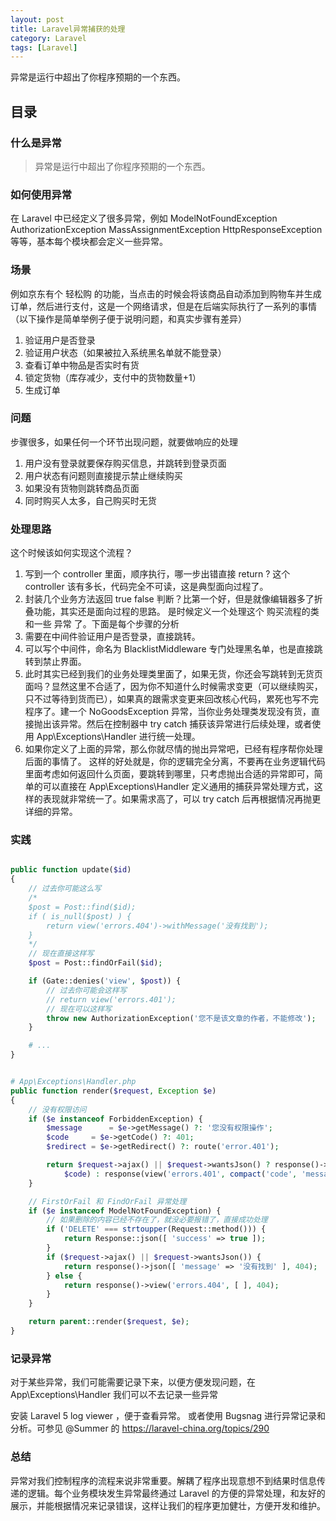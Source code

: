 ```yaml
---
layout: post
title: Laravel异常捕获的处理
category: Laravel 
tags: [Laravel]
---
```


异常是运行中超出了你程序预期的一个东西。

## 目录

### 什么是异常
> 异常是运行中超出了你程序预期的一个东西。

### 如何使用异常
在 Laravel 中已经定义了很多异常，例如  ModelNotFoundException   AuthorizationException   MassAssignmentException   HttpResponseException  等等，基本每个模块都会定义一些异常。

### 场景 
例如京东有个  轻松购  的功能，当点击的时候会将该商品自动添加到购物车并生成订单，然后进行支付，这是一个网络请求，但是在后端实际执行了一系列的事情（以下操作是简单举例子便于说明问题，和真实步骤有差异）
1. 验证用户是否登录
2. 验证用户状态（如果被拉入系统黑名单就不能登录）
3. 查看订单中物品是否实时有货
4. 锁定货物（库存减少，支付中的货物数量+1）
5. 生成订单

### 问题
步骤很多，如果任何一个环节出现问题，就要做响应的处理
1. 用户没有登录就要保存购买信息，并跳转到登录页面
2. 用户状态有问题则直接提示禁止继续购买
3. 如果没有货物则跳转商品页面
4. 同时购买人太多，自己购买时无货

### 处理思路
这个时候该如何实现这个流程？
1. 写到一个  controller  里面，顺序执行，哪一步出错直接  return  ? 这个  controller  该有多长，代码完全不可读，这是典型面向过程了。
2. 封装几个业务方法返回  true   false  判断？比第一个好，但是就像编辑器多了折叠功能，其实还是面向过程的思路。
是时候定义一个处理这个 购买流程的类 和一些 异常 了。下面是每个步骤的分析
1. 需要在中间件验证用户是否登录，直接跳转。
2. 可以写个中间件，命名为  BlacklistMiddleware  专门处理黑名单，也是直接跳转到禁止界面。
3. 此时其实已经到我们的业务处理类里面了，如果无货，你还会写跳转到无货页面吗？显然这里不合适了，因为你不知道什么时候需求变更（可以继续购买，只不过等待到货而已），如果真的跟需求变更来回改核心代码，累死也写不完程序了。建一个  NoGoodsException  异常，当你业务处理类发现没有货，直接抛出该异常。然后在控制器中  try catch  捕获该异常进行后续处理，或者使用  App\Exceptions\Handler  进行统一处理。
4. 如果你定义了上面的异常，那么你就尽情的抛出异常吧，已经有程序帮你处理后面的事情了。
这样的好处就是，你的逻辑完全分离，不要再在业务逻辑代码里面考虑如何返回什么页面，要跳转到哪里，只考虑抛出合适的异常即可，简单的可以直接在  App\Exceptions\Handler  定义通用的捕获异常处理方式，这样的表现就非常统一了。如果需求高了，可以  try catch  后再根据情况再抛更详细的异常。

### 实践

```php

public function update($id)
{
    // 过去你可能这么写
    /*
    $post = Post::find($id);
    if ( is_null($post) ) {
        return view('errors.404')->withMessage('没有找到');
    }
    */
    // 现在直接这样写
    $post = Post::findOrFail($id);

    if (Gate::denies('view', $post)) {
        // 过去你可能会这样写
        // return view('errors.401');
        // 现在可以这样写
        throw new AuthorizationException('您不是该文章的作者，不能修改');
    }

    # ...
}
```

```php

# App\Exceptions\Handler.php 
public function render($request, Exception $e)
{
    // 没有权限访问
    if ($e instanceof ForbiddenException) {
        $message      = $e->getMessage() ?: '您没有权限操作';
        $code     = $e->getCode() ?: 401;
        $redirect = $e->getRedirect() ?: route('error.401');

        return $request->ajax() || $request->wantsJson() ? response()->json([ 'message' => $message ],
            $code) : response(view('errors.401', compact('code', 'message', 'redirect')), $code);
    }

    // FirstOrFail 和 FindOrFail 异常处理
    if ($e instanceof ModelNotFoundException) {
        // 如果删除的内容已经不存在了，就没必要报错了，直接成功处理
        if ('DELETE' === strtoupper(Request::method())) {
            return Response::json([ 'success' => true ]);
        }
        if ($request->ajax() || $request->wantsJson()) {
            return response()->json([ 'message' => '没有找到' ], 404);
        } else {
            return response()->view('errors.404', [ ], 404);
        }
    }

    return parent::render($request, $e);
}
```

### 记录异常

对于某些异常，我们可能需要记录下来，以便方便发现问题，在  App\Exceptions\Handler  我们可以不去记录一些异常

安装  Laravel 5 log viewer  ，便于查看异常。
或者使用 Bugsnag 进行异常记录和分析。可参见 @Summer 的 https://laravel-china.org/topics/290

### 总结
异常对我们控制程序的流程来说非常重要。解耦了程序出现意想不到结果时信息传递的逻辑。每个业务模块发生异常最终通过 Laravel 的方便的异常处理，和友好的展示，并能根据情况来记录错误，这样让我们的程序更加健壮，方便开发和维护。
